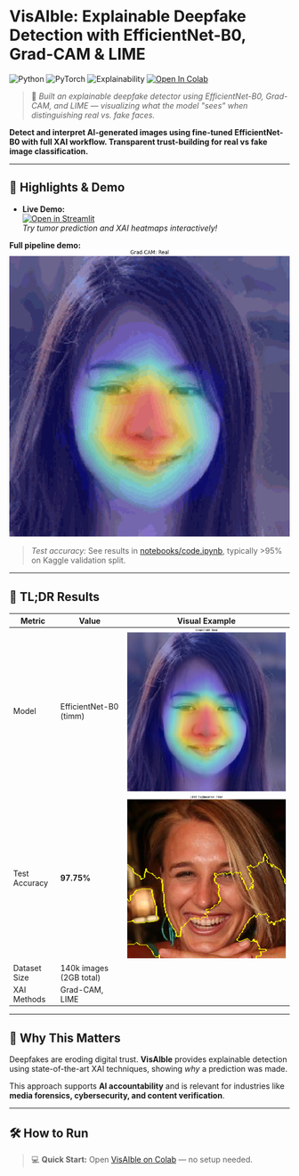 # VisAIble: Explainable Deepfake Detection with EfficientNet-B0, Grad-CAM & LIME
![Python](https://img.shields.io/badge/Python-3.10-blue) ![PyTorch](https://img.shields.io/badge/Framework-PyTorch-red) ![Explainability](https://img.shields.io/badge/XAI-GradCAM%2FLIME-yellow)
[![Open In Colab](https://colab.research.google.com/assets/colab-badge.svg)](https://colab.research.google.com/github/Av1352/VisAIble/blob/main/notebooks/code.ipynb)

> 🧠 *Built an explainable deepfake detector using EfficientNet-B0, Grad-CAM, and LIME — visualizing what the model "sees" when distinguishing real vs. fake faces.*

**Detect and interpret AI-generated images using fine-tuned EfficientNet-B0 with full XAI workflow. Transparent trust-building for real vs fake image classification.**

---

## 🔎 Highlights & Demo

- **Live Demo:**  
  [![Open in Streamlit](https://static.streamlit.io/badges/streamlit_badge_black_white.svg)](https://visaible.streamlit.app/)  
  _Try tumor prediction and XAI heatmaps interactively!_

**Full pipeline demo:**  
![](assets/demo.gif)

>*Test accuracy:* See results in [notebooks/code.ipynb](notebooks/code.ipynb), typically >95% on Kaggle validation split.

---

## 🥇 TL;DR Results

| Metric         | Value                    | Visual Example                    |
|----------------|--------------------------|-----------------------------------|
| Model          | EfficientNet-B0 (timm)   | ![](explanations/gradcam_real.png) |
| Test Accuracy  | **97.75%**               | ![](explanations/lime_fake.png)    |
| Dataset Size   | 140k images (2GB total)  |                                   |
| XAI Methods    | Grad-CAM, LIME           |                                   |

---

## 🚀 Why This Matters

Deepfakes are eroding digital trust. **VisAIble** provides explainable detection using state-of-the-art XAI techniques, showing *why* a prediction was made.
  
This approach supports **AI accountability** and is relevant for industries like **media forensics, cybersecurity, and content verification**.

---

## 🛠️ How to Run

> 💻 **Quick Start:** Open [VisAIble on Colab](https://colab.research.google.com/github/Av1352/VisAIble/blob/main/notebooks/code.ipynb) — no setup needed.
